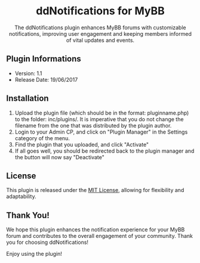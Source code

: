 <div align="center">

# ddNotifications for MyBB
The ddNotifications plugin enhances MyBB forums with customizable notifications, improving user engagement and keeping members informed of vital updates and events.

</div>

## Plugin Informations
- Version: 1.1
- Release Date: 19/06/2017

## Installation
1. Upload the plugin file (which should be in the format: pluginname.php) to the folder: inc/plugins/. It is imperative that you do not change the filename from the one that was distributed by the plugin author.
2. Login to your Admin CP, and click on "Plugin Manager" in the Settings category of the menu.
3. Find the plugin that you uploaded, and click "Activate"
4. If all goes well, you should be redirected back to the plugin manager and the button will now say "Deactivate"

## License
This plugin is released under the [MIT License](https://github.com/DevDJpl/ddnotifications-mybb/blob/master/LICENSE), allowing for flexibility and adaptability.

## Thank You!
We hope this plugin enhances the notification experience for your MyBB forum and contributes to the overall engagement of your community. Thank you for choosing ddNotifications!

Enjoy using the plugin!
